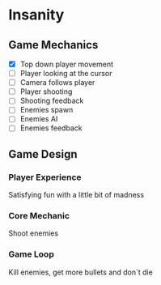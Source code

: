 # Insanity

## Game Mechanics
- [X] Top down player movement
- [ ] Player looking at the cursor
- [ ] Camera follows player
- [ ] Player shooting
- [ ] Shooting feedback
- [ ] Enemies spawn
- [ ] Enemies AI
- [ ] Enemies feedback

## Game Design

### Player Experience
Satisfying fun with a little bit of madness

### Core Mechanic
Shoot enemies

### Game Loop
Kill enemies, get more bullets and don´t die